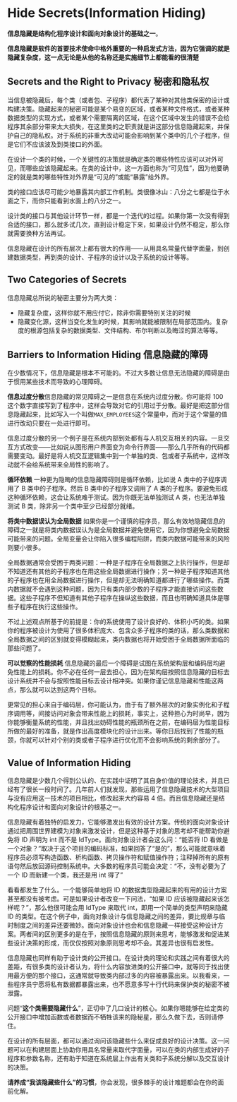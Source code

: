 # Hide Secrets(Information Hiding)

**信息隐藏是结构化程序设计和面向对象设计的基础之一**。

**信息隐藏是软件的首要技术使命中格外重要的一种启发式方法，因为它强调的就是隐藏复杂度，这一点无论是从他的名称还是实施细节上都能看的很清楚**

## Secrets and the Right to Privacy 秘密和隐私权

当信息被隐藏后，每个类（或者包、子程序）都代表了某种对其他类保密的设计或构建决策。隐藏起来的秘密可能是某个易变的区域，或者某种文件格式，或者某种数据类型的实现方式，或者某个需要隔离的区域，在这个区域中发生的错误不会给程序其余部分带来太大损失，在这里类的之职责就是讲这部分信息隐藏起来，并保护自己的隐私权。对于系统的非重大改动可能会影响到某个类中的几个子程序，但是它们不应该波及到类接口的外面。

在设计一个类的时候，一个关键性的决策就是确定类的哪些特性应该可以对外可见，而哪些应该隐藏起来。在类的设计中，这一方面也称为“可见性”，因为他要确定的就是类的哪些特性对外界是“可见的”或能“暴露”给外界。

类的接口应该尽可能少地暴露其内部工作机制。类很像冰山：八分之七都是位于水面之下，而你只能看到水面上的八分之一。

设计类的接口与其他设计环节一样，都是一个迭代的过程。如果你第一次没有得到合适的接口，那么就多试几次，直到设计稳定下来，如果设计仍然不稳定，那么你就需要换种方法再试。

信息隐藏在设计的所有层次上都有很大的作用——从用具名常量代替字面量，到创建数据类型，再到类的设计、子程序的设计以及子系统的设计等等。

## Two Categories of Secrets

信息隐藏总所说的秘密主要分为两大类：

- 隐藏复杂度，这样你就不用应付它，除非你需要特别关注的时候
- 隐藏变化源，这样当变化发生的时候，其影响就能被限制在局部范围内。复杂度的根源包括复杂的数据类型、文件结构、布尔判断以及晦涩的算法等等。

## Barriers to Information Hiding 信息隐藏的障碍

在少数情况下，信息隐藏是根本不可能的。不过大多数让信息无法隐藏的障碍是由于惯用某些技术而导致的心理障碍。

**信息过度分散**信息隐藏的常见障碍之一是信息在系统内过度分散。你可能将 100 这个数字直接写到了程序中，这样会导致对它的引用过于分散。最好是把这部分信息隐藏起来，比如写入一个叫做`MAX_EMPLOYEES`这个常量中，而对于这个常量的值进行改动只要在一处进行即可。

信息过度分散的另一个例子是在系统内部到处都有与人机交互相关的内容。一旦交互方式改变——比如说从图形用户界面变为命令行界面——那么几乎所有的代码都需要变动。最好是将人机交互逻辑集中到一个单独的类、包或者子系统中，这样改动就不会给系统带来全局性的影响了。

**循环依赖** 一种更为隐晦的信息隐藏障碍则是循环依赖，比如说 A 类中的子程序调用了 B 类中的子程序。然后 B 类中的子程序又调用了 A 类的子程序。要避免形成这种循环依赖，这会让系统难于测试。因为你既无法单独测试 A 类，也无法单独测试 B 类，除非另一个类中至少已经部分就绪。

**将类中数据误认为全局数据** 如果你是一个谨慎的程序员，那么有效地隐藏信息的障碍之一就是将类内数据误认为是全局数据并避免使用它，因为你想避免全局数据可能带来的问题。全局变量会让你陷入很多编程陷阱，而类内数据可能带来的风险则要小很多。

全局数据通常会受困于两类问题：一种是子程序在全局数据之上执行操作，但是却不知道还有其他的子程序也在用这些全局数据进行操作；另一种是子程序知道其他的子程序也在用全局数据进行操作，但是却无法明确知道都进行了哪些操作。而类内数据就不会遇到这种问题，因为只有类内部少数的子程序才能直接访问这些数据。这些子程序不但知道有其他子程序在操纵这些数据，而且也明确知道具体是哪些子程序在执行这些操作。

不过上述观点所基于的前提是：你的系统使用了设计良好的、体积小巧的类。如果你的程序被设计为使用了很多体积庞大、包含众多子程序的类的话，那么类数据和全局数据之间的区别就变得模糊起来，类内数据也将开始受困于全局数据所面临的那些问题了。

**可以觉察的性能损耗** 信息隐藏的最后一个障碍是试图在系统架构层和编码层均避免性能上的损耗。你不必在任何一层去担心，因为在架构层按照信息隐藏的目标去设计系统并不会与按照性能目标去设计相冲突。如果你谨记信息隐藏和性能这两点，那么就可以达到这两个目标。

更常见的担心来自于编码层，你可能认为，由于有了额外层次的对象实例化和子程序调用等，间接访问对象会带来性能上的损耗，事实上，这种担心为时尚早，因为你能够衡量系统的性能，并且找出妨碍性能的瓶颈所在之前，在编码层为性能目标所做的最好的准备，就是作出高度模块化的设计出来。等你日后找到了性能的瓶颈，你就可以针对个别的类或者子程序进行优化而不会影响系统的剩余部分了。

## Value of Information Hiding

信息隐藏是少数几个得到公认的、在实践中证明了其自身价值的理论技术，并且已经有了很长一段时间了。几年前人们就发现，那些运用了信息隐藏技术的大型项目与没有应用这一技术的项目相比，修改起来大约容易 4 倍。而且信息隐藏还是结构化程序设计和面向对象设计的根基之一。

信息隐藏有着独特的启发力，它能够激发出有效的设计方案。传统的面向对象设计通过把周围世界建模为对象来激发设计，但是这种基于对象的思考却不能帮助你避免将 ID 声明为 int 而不是 IdType。面向对象设计者会这么问：“能否将 ID 看做是一个对象？”取决于这个项目的编码标准，如果回答了“是的”，那么可能就意味着程序员必须写构造函数、析构函数、拷贝操作符和赋值操作符；注释掉所有的原有语句然后放回源码控制系统中。大多数的程序员可能会决定：“不，没有必要为了一个 ID 而新建一个类，我还是用 int 得了”

看看都发生了什么。一个能够简单地将 ID 的数据类型隐藏起来的有用的设计方案甚至都没有被考虑。可是如果设计者改变一下问法，“如果 ID 应该被隐藏起来该怎样呢？”，那么他很可能会用 IdType 来取代 int，即用一个简单的类型声明来隐藏 ID 的类型。在这个例子中，面向对象设计与信息隐藏之间的差异，要比规章与临时制度之间的差异还要微妙。面向对象设计也会和信息隐藏一样接受这种设计方案。两者间的区别更多的是在于，按照信息隐藏的原则来思考，能够激发和促进某些设计决策的形成，而仅仅按照对象原则思考却不会。其差异也很有启发性。

信息隐藏也同样有助于设计类的公开接口。在设计类的理论和实践之间有着很大的差距，有很多类的设计者认为，将什么内容放进类的公开接口中，就等同于找出使用最方便的那个接口，这通常就导致类内部过多的内容被暴露出来。以我看来，一些程序员宁愿将私有数据都暴露出来，也不愿意多写十行代码来保护类的秘密不被泄露。

问题“**这个类需要隐藏什么**”，正切中了几口设计的核心。如果你嗯能够在给定类的公开接口中增加函数或者数据而不牺牲该来的隐秘星，那么久做下去，否则请停住。

在设计的所有层面，都可以通过询问该隐藏些什么来促成良好的设计决策。这一问题可以在构建层面上协助你用具名常量来取代字面量，可以在类的内部生成好的子程序和参数名称，还有助于知道在系统层上作出有关类和子系统分解以及交互设计的决策。

**请养成“我该隐藏些什么”的习惯**，你会发现，很多棘手的设计难题都会在你的面前化解。

